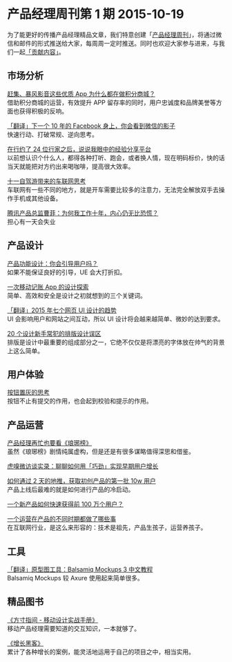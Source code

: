 # 产品经理周刊第 1 期 2015-10-19

为了能更好的传播产品经理精品文章，我们特意创建「[产品经理周刊](http://pmweekly.com/)」，将通过微信和邮件的形式推送给大家，每周周一定时推送。同时也欢迎大家参与进来，与我们一起[「贡献内容」](https://github.com/vincent4j/pmweekly.com/issues/new)。    

## 市场分析   

[赶集、暴风影音这些优质 App 为什么都在做积分商城？](http://mp.weixin.qq.com/s?__biz=MjM5NDEwMjg2MA==&mid=214174908&idx=1&sn=3cb17eb4be6e8b1b588411f3a82b3c54&scene=1&srcid=10150KPNwOMIvP2qidOf8jqE&from=groupmessage&isappinstalled=0#rd)     
借助积分商城的运营，有效提升 APP 留存率的同时，用户忠诚度和品牌美誉等方面也获得积极的反响。   

[「翻译」下一个 10 年的 Facebook 身上，你会看到微信的影子](http://www.geekpark.net/topics/213649)    
快速行动、打破常规、逆向思考。

[在行约了 24 位行家之后，说说我眼中的经验分享平台](http://mp.weixin.qq.com/s?__biz=MjM5NDA4MjAzMA==&mid=212391161&idx=1&sn=a22382702babc0ad5cbedd31b4872380&scene=1&srcid=1018ew65HQAtatPQqfmJurIM&from=groupmessage&isappinstalled=0#rd)    
以前想认识个什么人，都得各种打听、跑会，或者换人情，现在明码标价，快的话当天就能把对方约出来喝咖啡，提高很大效率。  

[十一自驾游带来的车联网思考](http://mp.weixin.qq.com/s?__biz=MjM5MDY2NjMyMw==&mid=212956346&idx=1&sn=d263297d3f5fbc22a0a5903461e4e557&scene=1&srcid=10154FilIXpYExTIxtsWNlbw&from=groupmessage&isappinstalled=0#rd)    
车联网有一些不同的地方，就是开车需要比较多的注意力，无法完全解放双手去操作手机或其他设备。  

[腾讯产品总监曹菲：为何我工作十年，内心仍无比恐慌？](http://mp.weixin.qq.com/s?__biz=MjM5ODEyNDA3Mg==&mid=400040564&idx=1&sn=9cc6285278419cb5b4bdbdce726fc44b&scene=2&srcid=1018Rhl3KmLtPlbwDHuC1zRT&from=timeline&isappinstalled=0&key=b410d3164f5f798e69250dff53acc7ab9de1b735e2fdfa23e7c616a86855eb89c3fff20f7979d2b6cc022cb1fa351234&ascene=0&uin=NDgwNzA1&devicetype=iMac+MacBookPro11%2C1+OSX+OSX+10.11+build(15A284)&version=11020201&pass_ticket=TrHCIWJHN%2BGsVgFnZoT7hQldUNZ91%2FgXL%2BLsYVUj93Y%3D)     
担心有一天会失业   

## 产品设计

[产品功能设计：你会引导用户吗？](http://mp.weixin.qq.com/s?__biz=MjM5NjA3ODI3Ng==&mid=208269348&idx=3&sn=50b9866bb6d31201a9574c7d1fb7c4ee&scene=1&srcid=10159q44kx3Bcpzd2CyVXpkB&from=groupmessage&isappinstalled=0#rd)    
如果不能保证良好的引导，UE 会大打折扣。 

[一次移动记账 App 的设计探索](http://isux.tencent.com/finance-mobile-app-design.html)    
简单、高效和安全是设计之初就想到的三个关键词。 

[「翻译」2015 年七个网页 UI 设计的趋势](http://ued.ctrip.com/blog/2015-seven-web-ui-design-trends.html)       
UI 会影响用户和网站之间互动，所以 UI 设计将会越来越简单、微妙的达到要求。  

[20 个设计新手常犯的排版设计误区](http://mp.weixin.qq.com/s?__biz=MjM5NjA3ODI3Ng==&mid=208269348&idx=2&sn=3b9c31fdb82c8eb25a1ce7102047f5f4&scene=1&srcid=10157W0PqT9httAXb5Dk4cI5&from=groupmessage&isappinstalled=0#rd)     
排版是设计中最重要的组成部分之一，它绝不仅仅是将漂亮的字体放在帅气的背景上这么简单。

## 用户体验

[按钮置灰的思考](http://ued.ctrip.com/blog/button-reset-grey-reflection.html)  
按钮不止有提交的作用，也会起到校验和提示的作用。  

## 产品运营

[产品经理再忙也要看《琅琊榜》](http://www.cyzone.cn/a/20151010/281523.html)     
虽然《琅琊榜》剧情纯属虚构，但是还是有很多谋略值得深思和借鉴。  

[虎嗅微访谈实录：聊聊如何用「巧劲」实现早期用户增长](http://mp.weixin.qq.com/s?__biz=MzA4NDk5OTgzMg==&mid=209244901&idx=1&sn=4f1c04591a958ec14caf8514878bf38e&scene=1&srcid=10158O4hhXiv9AIGdnsDdf9j&from=groupmessage&isappinstalled=0#rd)   

[如何通过 2 天的地推，获取初创产品的第一批 10w 用户](http://mp.weixin.qq.com/s?__biz=MjM5OTEwNjI2MA==&mid=210377033&idx=1&sn=e4a5acdf58a306f3815f0a18166fc65c&scene=1&srcid=1013nu3JztA00FeuJVrgxBgy&from=groupmessage&isappinstalled=0#rd)     
产品上线后最难的就是如何进行产品的冷启动。   

[一个新产品如何快速获得前 100 万个用户？](http://mp.weixin.qq.com/s?__biz=MjM5Mjk5NDE2MA==&mid=208914318&idx=4&sn=6aa2698c1cf51a7665894897249fc535&scene=1&srcid=1014GkN3QPRavdwEexiFzqwg&from=groupmessage&isappinstalled=0#rd)     

[一个运营在产品的不同时期都做了哪些事](http://mp.weixin.qq.com/s?__biz=MzIwMzA0MDcwMg==&mid=209096263&idx=1&sn=1efc2edd98a06fc4547907590bd14927&scene=1&srcid=1015WE2d9fy8YcDRCPwrUOiL&from=groupmessage&isappinstalled=0#rd)    
在互联网行业，是这么来形容的：技术是祖先，产品生孩子，运营养孩子。   

## 工具

[「翻译」原型图工具：Balsamiq Mockups 3 中文教程](http://wiki.jikexueyuan.com/project/balsamiq-mockups-doc/)   
Balsamiq Mockups 较 Axure 使用起来简单很多。   
   
## 精品图书

[《方寸指间 - 移动设计实战手册》](http://dwz.cn/fangcun)   
移动产品经理需要知道的交互知识，一本就够了。    

[《增长黑客》](http://dwz.cn/growth-hacker)   
累计了各种增长的案例，能灵活地运用于自己的项目之中，相当实用。   
 
